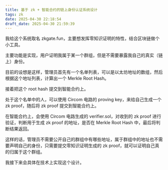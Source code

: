 ```yaml
---
title: 基于 zk + 智能合约的链上身份认证系统设计
tags: zk
date: 2025-04-30 22:18:54
draft_date: 2025-04-30 21:59:39
---
```



我给这个系统取名 zkgate.fun，主要想发挥零知识证明的特性，结合区块链做个小工具。

主要功能是实现，用户证明我属于某一个群组，但是不需要暴露我自己的真实（链上）身份。

目前的设想是这样，管理员首先有一个名单列表，可以是以太坊地址的数组，然后根据这个地址列表，计算出一个 Merkle Root Hash。

接着把这个 root hash 提交到智能合约上。

处于这个名单中的人，可以使用 Circom 电路的 proving key，来给自己生成一个 zk proof，随后将 zk proof 提交到智能合约上。

在智能合约上，会使用 Circom 电路生成的 verifier.sol，对收到的 zk proof 进行验证，判断用于生成 zk proof 的地址，是否在 Merkle Root Hash 中，最后将判断结果返回。

这样的话，管理员不需要公开自己的群组中有哪些地址，属于群组中的地址也不需要声明自己的身份，只需要提交零知识证明生成的 zk proof，就可以证明自己真的归属于这个群组。

我接下来会具体在技术上实现这个设计。

